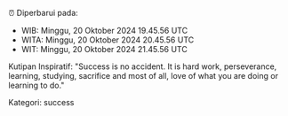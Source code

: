 ⏰ Diperbarui pada:
- WIB: Minggu, 20 Oktober 2024 19.45.56 UTC
- WITA: Minggu, 20 Oktober 2024 20.45.56 UTC
- WIT: Minggu, 20 Oktober 2024 21.45.56 UTC

Kutipan Inspiratif:
"Success is no accident. It is hard work, perseverance, learning, studying, sacrifice and most of all, love of what you are doing or learning to do."


Kategori: success

